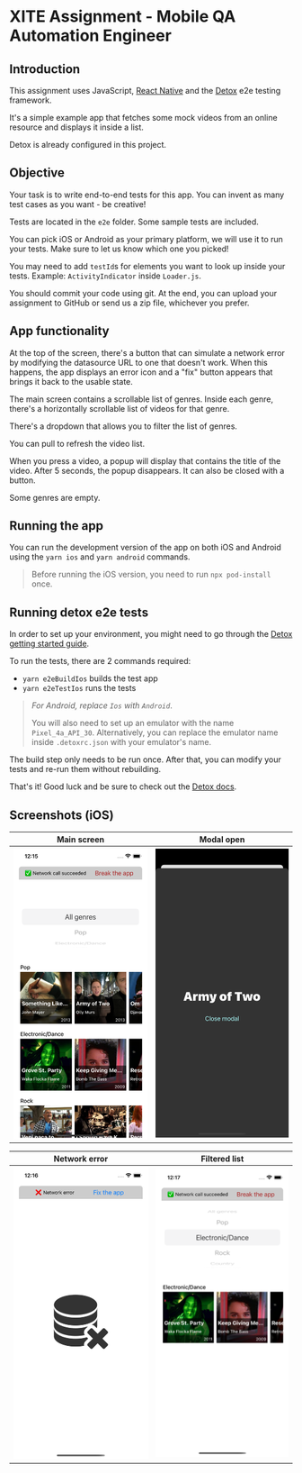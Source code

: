 # XITE Assignment - Mobile QA Automation Engineer

## Introduction

This assignment uses JavaScript, [React Native](https://reactnative.dev/) and the [Detox](https://wix.github.io/Detox/) e2e testing framework.

It's a simple example app that fetches some mock videos from an online resource and displays it inside a list.

Detox is already configured in this project.

## Objective

Your task is to write end-to-end tests for this app. You can invent as many test cases as you want - be creative!

Tests are located in the `e2e` folder. Some sample tests are included.

You can pick iOS or Android as your primary platform, we will use it to run your tests. Make sure to let us know which one you picked!

You may need to add `testId`s for elements you want to look up inside your tests. Example: `ActivityIndicator` inside `Loader.js`.

You should commit your code using git. At the end, you can upload your assignment to GitHub or send us a zip file, whichever you prefer.

## App functionality

At the top of the screen, there's a button that can simulate a network error by modifying the datasource URL to one that doesn't work. When this happens, the app displays an error icon and a "fix" button appears that brings it back to the usable state.

The main screen contains a scrollable list of genres. Inside each genre, there's a horizontally scrollable list of videos for that genre.

There's a dropdown that allows you to filter the list of genres.

You can pull to refresh the video list.

When you press a video, a popup will display that contains the title of the video. After 5 seconds, the popup disappears. It can also be closed with a button.

Some genres are empty.

## Running the app

You can run the development version of the app on both iOS and Android using the `yarn ios` and `yarn android` commands.

> Before running the iOS version, you need to run `npx pod-install` once.

## Running detox e2e tests

In order to set up your environment, you might need to go through the [Detox getting started guide](https://wix.github.io/Detox/docs/introduction/getting-started/).

To run the tests, there are 2 commands required:

- `yarn e2eBuildIos` builds the test app
- `yarn e2eTestIos` runs the tests

> _For Android, replace `Ios` with `Android`_.
>
> You will also need to set up an emulator with the name `Pixel_4a_API_30`. Alternatively, you can replace the emulator name inside `.detoxrc.json` with your emulator's name.

The build step only needs to be run once. After that, you can modify your tests and re-run them without rebuilding.

That's it! Good luck and be sure to check out the [Detox docs](https://wix.github.io/Detox/docs/api/matchers).

## Screenshots (iOS)

|         Main screen          |          Modal open          |
| :--------------------------: | :--------------------------: |
| ![](assets/screenshot_1.png) | ![](assets/screenshot_2.png) |

|        Network error         |        Filtered list         |
| :--------------------------: | :--------------------------: |
| ![](assets/screenshot_3.png) | ![](assets/screenshot_4.png) |
